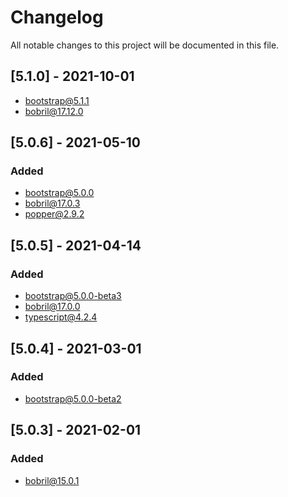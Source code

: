# Changelog

All notable changes to this project will be documented in this file.

## [5.1.0] - 2021-10-01

-   bootstrap@5.1.1
-   bobril@17.12.0

## [5.0.6] - 2021-05-10

### Added

-   bootstrap@5.0.0
-   bobril@17.0.3
-   popper@2.9.2

## [5.0.5] - 2021-04-14

### Added

-   bootstrap@5.0.0-beta3
-   bobril@17.0.0
-   typescript@4.2.4

## [5.0.4] - 2021-03-01

### Added

-   bootstrap@5.0.0-beta2

## [5.0.3] - 2021-02-01

### Added

-   bobril@15.0.1
